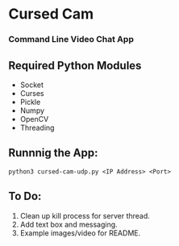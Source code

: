 # Cursed Cam
### Command Line Video Chat App
## Required Python Modules
* Socket
* Curses
* Pickle
* Numpy
* OpenCV
* Threading

## Runnnig the App:
```
python3 cursed-cam-udp.py <IP Address> <Port>
```

## To Do:
1. Clean up kill process for server thread.
2. Add text box and messaging.
3. Example images/video for README.
